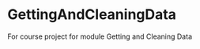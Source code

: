GettingAndCleaningData
======================

For course project for module Getting and Cleaning Data
